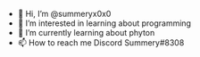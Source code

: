 - 👋 Hi, I’m @summeryx0x0
- 👀 I’m interested in learning about programming
- 🌱 I’m currently learning about phyton
- 📫 How to reach me Discord Summery#8308

<!---
summeryx0x0/summeryx0x0 is a ✨ special ✨ repository because its `README.md` (this file) appears on your GitHub profile.
You can click the Preview link to take a look at your changes.
--->

